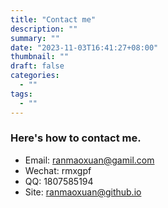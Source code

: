 ```yaml
---
title: "Contact me"
description: ""
summary: ""
date: "2023-11-03T16:41:27+08:00"
thumbnail: ""
draft: false
categories:
  - ""
tags:
  - ""
---
```


### Here's how to contact me.
- Email: ranmaoxuan@gamil.com
- Wechat: rmxgpf
- QQ: 1807585194
- Site: ranmaoxuan@github.io




